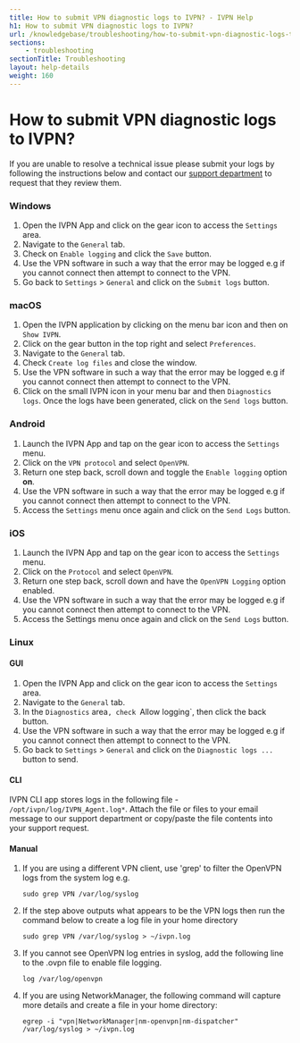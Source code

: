 ```yaml
---
title: How to submit VPN diagnostic logs to IVPN? - IVPN Help
h1: How to submit VPN diagnostic logs to IVPN?
url: /knowledgebase/troubleshooting/how-to-submit-vpn-diagnostic-logs-to-ivpn/
sections:
    - troubleshooting
sectionTitle: Troubleshooting
layout: help-details
weight: 160
---
```

# How to submit VPN diagnostic logs to IVPN?

If you are unable to resolve a technical issue please submit your logs by following the instructions below and contact our [support department](/contactus/) to request that they review them.

### Windows

1. Open the IVPN App and click on the gear icon to access the `Settings` area.
2. Navigate to the `General` tab.
3. Check on `Enable logging` and click the `Save` button.
4. Use the VPN software in such a way that the error may be logged e.g if you cannot connect then attempt to connect to the VPN.
5. Go back to `Settings` > `General` and click on the `Submit logs` button.

### macOS

1. Open the IVPN application by clicking on the menu bar icon and then on `Show IVPN`.
2. Click on the gear button in the top right and select `Preferences`.
3. Navigate to the `General` tab.
4. Check `Create log files` and close the window.
5. Use the VPN software in such a way that the error may be logged e.g if you cannot connect then attempt to connect to the VPN.
6. Click on the small IVPN icon in your menu bar and then `Diagnostics logs`. Once the logs have been generated, click on the `Send logs` button.

### Android

1. Launch the IVPN App and tap on the gear icon to access the `Settings` menu.
2. Click on the `VPN protocol` and select `OpenVPN`.
3. Return one step back, scroll down and toggle the `Enable logging` option **on**.
4. Use the VPN software in such a way that the error may be logged e.g if you cannot connect then attempt to connect to the VPN.
5. Access the `Settings` menu once again and click on the `Send Logs` button.

### iOS

1. Launch the IVPN App and tap on the gear icon to access the `Settings` menu.
3. Click on the `Protocol` and select `OpenVPN`.
4. Return one step back, scroll down and have the `OpenVPN Logging` option enabled.
5. Use the VPN software in such a way that the error may be logged e.g if you cannot connect then attempt to connect to the VPN.
6. Access the Settings menu once again and click on the `Send Logs` button.

### Linux

#### GUI

1. Open the IVPN App and click on the gear icon to access the `Settings` area.
2. Navigate to the `General` tab.
3. In the `Diagnostics` area`, check `Allow logging`, then click the back button.
4. Use the VPN software in such a way that the error may be logged e.g if you cannot connect then attempt to connect to the VPN.
5. Go back to `Settings` > `General` and click on the `Diagnostic logs ...` button to send.

#### CLI

IVPN CLI app stores logs in the following file - `/opt/ivpn/log/IVPN_Agent.log*`. Attach the file or files to your email message to our support department or copy/paste the file contents into your support request.

#### Manual

1.  If you are using a different VPN client, use 'grep' to filter the OpenVPN logs from the system log e.g.
    ```
    sudo grep VPN /var/log/syslog
    ```

2.  If the step above outputs what appears to be the VPN logs then run the command below to create a log file in your home directory
    ```
    sudo grep VPN /var/log/syslog > ~/ivpn.log
    ```

3.  If you cannot see OpenVPN log entries in syslog, add the following line to the .ovpn file to enable file logging.
    ```
    log /var/log/openvpn
    ```

4.  If you are using NetworkManager, the following command will capture more details and create a file in your home directory:
    ```
    egrep -i "vpn|NetworkManager|nm-openvpn|nm-dispatcher" /var/log/syslog > ~/ivpn.log
    ```
